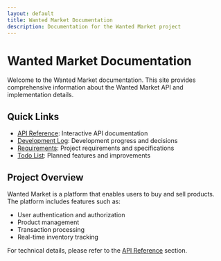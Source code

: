 ```yaml
---
layout: default
title: Wanted Market Documentation
description: Documentation for the Wanted Market project
---
```


# Wanted Market Documentation

Welcome to the Wanted Market documentation. This site provides comprehensive information about the Wanted Market API and implementation details.

## Quick Links

- [API Reference](api/): Interactive API documentation
- [Development Log](DEVELOPMENT_LOG.html): Development progress and decisions
- [Requirements](REQUIREMENTS.html): Project requirements and specifications
- [Todo List](TODO.html): Planned features and improvements

## Project Overview

Wanted Market is a platform that enables users to buy and sell products. The platform includes features such as:

- User authentication and authorization
- Product management
- Transaction processing
- Real-time inventory tracking

For technical details, please refer to the [API Reference](api/) section.